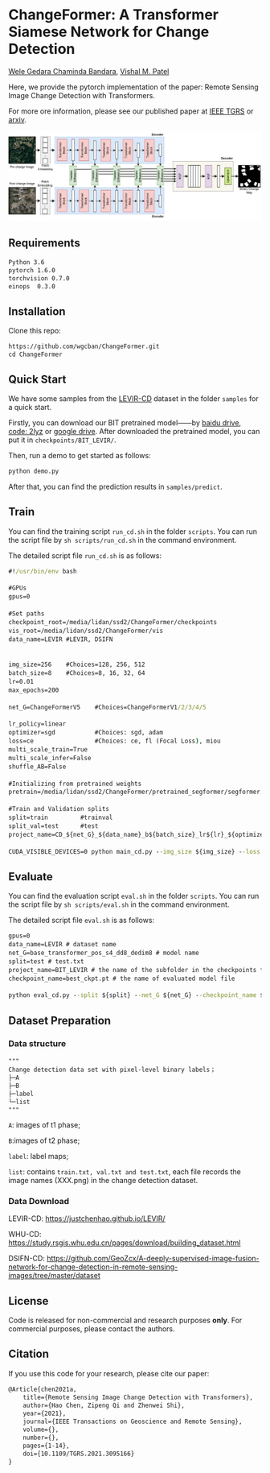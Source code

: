 # ChangeFormer: A Transformer Siamese Network for Change Detection

[Wele Gedara Chaminda Bandara](), [Vishal M. Patel]()

Here, we provide the pytorch implementation of the paper: Remote Sensing Image Change Detection with Transformers.

For more ore information, please see our published paper at [IEEE TGRS]() or [arxiv](). 

![image-20210228153142126](./images/IGARS_ChangeFormer-method.jpg)

## Requirements

```
Python 3.6
pytorch 1.6.0
torchvision 0.7.0
einops  0.3.0
```

## Installation

Clone this repo:

```shell
https://github.com/wgcban/ChangeFormer.git
cd ChangeFormer
```

## Quick Start

We have some samples from the [LEVIR-CD](https://justchenhao.github.io/LEVIR/) dataset in the folder `samples` for a quick start.

Firstly, you can download our BIT pretrained model——by [baidu drive, code: 2lyz](https://pan.baidu.com/s/1HiXwpspl6odYQKda6pMuZQ) or [google drive](https://drive.google.com/file/d/1IVdF5a3e1_7DiSndtMkhpZuCSgDLLFcg/view?usp=sharing). After downloaded the pretrained model, you can put it in `checkpoints/BIT_LEVIR/`.

Then, run a demo to get started as follows:

```python
python demo.py 
```

After that, you can find the prediction results in `samples/predict`.

## Train

You can find the training script `run_cd.sh` in the folder `scripts`. You can run the script file by `sh scripts/run_cd.sh` in the command environment.

The detailed script file `run_cd.sh` is as follows:

```cmd
#!/usr/bin/env bash

#GPUs
gpus=0

#Set paths
checkpoint_root=/media/lidan/ssd2/ChangeFormer/checkpoints
vis_root=/media/lidan/ssd2/ChangeFormer/vis
data_name=LEVIR #LEVIR, DSIFN


img_size=256    #Choices=128, 256, 512
batch_size=8    #Choices=8, 16, 32, 64
lr=0.01         
max_epochs=200

net_G=ChangeFormerV5    #Choices=ChangeFormerV1/2/3/4/5

lr_policy=linear
optimizer=sgd           #Choices: sgd, adam
loss=ce                 #Choices: ce, fl (Focal Loss), miou
multi_scale_train=True
multi_scale_infer=False
shuffle_AB=False

#Initializing from pretrained weights
pretrain=/media/lidan/ssd2/ChangeFormer/pretrained_segformer/segformer.b2.512x512.ade.160k.pth

#Train and Validation splits
split=train         #trainval
split_val=test      #test
project_name=CD_${net_G}_${data_name}_b${batch_size}_lr${lr}_${optimizer}_${split}_${split_val}_${max_epochs}_${lr_policy}_${loss}_multi_train_${multi_scale_train}_multi_infer_${multi_scale_infer}_shuffle_AB_${shuffle_AB}_embed_dim_${embed_dim}

CUDA_VISIBLE_DEVICES=0 python main_cd.py --img_size ${img_size} --loss ${loss} --checkpoint_root ${checkpoint_root} --vis_root ${vis_root} --lr_policy ${lr_policy} --optimizer ${optimizer} --pretrain ${pretrain} --split ${split} --split_val ${split_val} --net_G ${net_G} --multi_scale_train ${multi_scale_train} --multi_scale_infer ${multi_scale_infer} --gpu_ids ${gpus} --max_epochs ${max_epochs} --project_name ${project_name} --batch_size ${batch_size} --shuffle_AB ${shuffle_AB} --data_name ${data_name}  --lr ${lr}
```

## Evaluate

You can find the evaluation script `eval.sh` in the folder `scripts`. You can run the script file by `sh scripts/eval.sh` in the command environment.

The detailed script file `eval.sh` is as follows:

```cmd
gpus=0
data_name=LEVIR # dataset name
net_G=base_transformer_pos_s4_dd8_dedim8 # model name 
split=test # test.txt
project_name=BIT_LEVIR # the name of the subfolder in the checkpoints folder 
checkpoint_name=best_ckpt.pt # the name of evaluated model file 

python eval_cd.py --split ${split} --net_G ${net_G} --checkpoint_name ${checkpoint_name} --gpu_ids ${gpus} --project_name ${project_name} --data_name ${data_name}
```

## Dataset Preparation

### Data structure

```
"""
Change detection data set with pixel-level binary labels；
├─A
├─B
├─label
└─list
"""
```

`A`: images of t1 phase;

`B`:images of t2 phase;

`label`: label maps;

`list`: contains `train.txt, val.txt and test.txt`, each file records the image names (XXX.png) in the change detection dataset.

### Data Download 

LEVIR-CD: https://justchenhao.github.io/LEVIR/

WHU-CD: https://study.rsgis.whu.edu.cn/pages/download/building_dataset.html

DSIFN-CD: https://github.com/GeoZcx/A-deeply-supervised-image-fusion-network-for-change-detection-in-remote-sensing-images/tree/master/dataset

## License

Code is released for non-commercial and research purposes **only**. For commercial purposes, please contact the authors.

## Citation

If you use this code for your research, please cite our paper:

```
@Article{chen2021a,
    title={Remote Sensing Image Change Detection with Transformers},
    author={Hao Chen, Zipeng Qi and Zhenwei Shi},
    year={2021},
    journal={IEEE Transactions on Geoscience and Remote Sensing},
    volume={},
    number={},
    pages={1-14},
    doi={10.1109/TGRS.2021.3095166}
}
```

